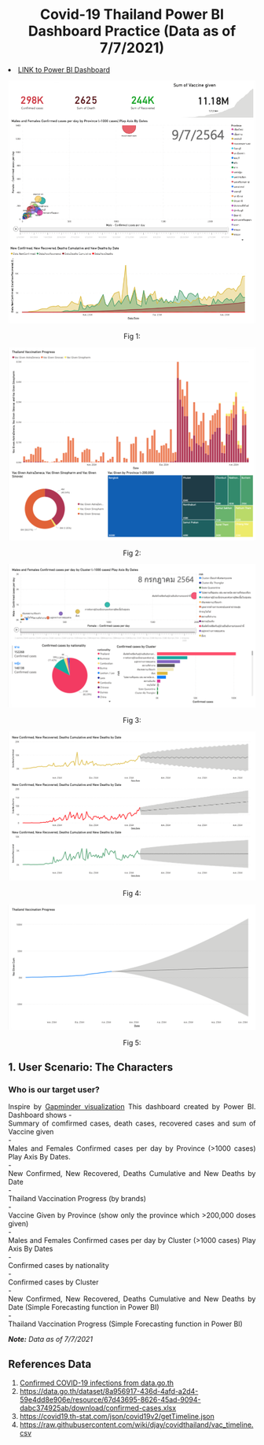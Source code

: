 <h1 align="center" id="Covid-19 Thailand Power BI Dashboard">Covid-19 Thailand Power BI Dashboard Practice (Data as of 7/7/2021)</h1> 

<li>
<a href="https://app.powerbi.com/view?r=eyJrIjoiMDU2YTQ0MTQtMTViMy00NjI5LThlMDctZGRiZDZmZTU2ZDkzIiwidCI6ImZkMjA2NzE1LTc1MDktNGFlNS05Yjk2LTc2YmI5Nzg4NmE4NCIsImMiOjEwfQ%3D%3D">LINK to Power BI Dashboard</a>
</li>

![docs](img/1.png)
<p align="center">Fig 1:</p>

![docs](img/3.png)
<p align="center">Fig 2:</p>

![docs](img/4.png)
<p align="center">Fig 3:</p>

![docs](img/5.png)
<p align="center">Fig 4:</p>

![docs](img/6.png)
<p align="center">Fig 5:</p>


<h2 id="1. User Scenario - The Characters">1. User Scenario: The Characters</h2>
<div align="justify"><h3 id="Who is our target user?">Who is our target user?</h3>
Inspire by <a href="https://www.gapminder.org/tools/#$chart-type=bubbles&url=v1">Gapminder visualization</a>
This dashboard created by Power BI. Dashboard shows 
- <div align="justify"> Summary of comfirmed cases, death cases, recovered cases and sum of Vaccine given</div>
- <div align="justify"> Males and Females Confirmed cases per day by Province (>1000 cases) Play Axis By Dates.</div>
- <div align="justify"> New Confirmed, New Recovered, Deaths Cumulative and New Deaths by Date</div>
- <div align="justify"> Thailand Vaccination Progress (by brands)</div>
- <div align="justify"> Vaccine Given by Province (show only the province which >200,000 doses given)</div>
- <div align="justify"> Males and Females Confirmed cases per day by Cluster (>1000 cases) Play Axis By Dates</div>
- <div align="justify"> Confirmed cases by nationality</div>
- <div align="justify"> Confirmed cases by Cluster</div>
- <div align="justify"> New Confirmed, New Recovered, Deaths Cumulative and New Deaths by Date (Simple Forecasting function in Power BI)</div>
- <div align="justify"> Thailand Vaccination Progress (Simple Forecasting function in Power BI)</div>

<i><b>Note:</b> Data as of 7/7/2021</i>

<h2 id="References Data">References Data</h2>
<ol>

<li>
<a href="https://data.go.th/dataset/covid-19-daily">Confirmed COVID-19 infections from data.go.th</a>
</li>

<li>
<a href="https://data.go.th/dataset/8a956917-436d-4afd-a2d4-59e4dd8e906e/resource/67d43695-8626-45ad-9094-dabc374925ab/download/confirmed-cases.xlsx">https://data.go.th/dataset/8a956917-436d-4afd-a2d4-59e4dd8e906e/resource/67d43695-8626-45ad-9094-dabc374925ab/download/confirmed-cases.xlsx</a>
</li>

<li>
<a href="https://covid19.th-stat.com/json/covid19v2/getTimeline.json">https://covid19.th-stat.com/json/covid19v2/getTimeline.json</a>
</li>

<li>
<a href="https://raw.githubusercontent.com/wiki/djay/covidthailand/vac_timeline.csv">https://raw.githubusercontent.com/wiki/djay/covidthailand/vac_timeline.csv</a>
</li>


</ol>
